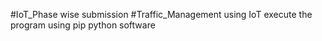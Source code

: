 #IoT_Phase wise submission
#Traffic_Management using IoT
execute the program using pip python software
